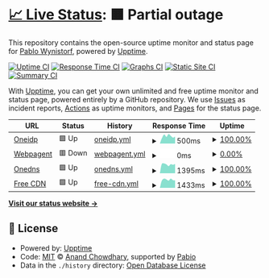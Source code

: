 # [📈 Live Status](https://uptime.onedns.ch): <!--live status--> **🟧 Partial outage**

This repository contains the open-source uptime monitor and status page for [Pablo Wynistorf](https://www.pablo.one), powered by [Upptime](https://github.com/upptime/upptime).

[![Uptime CI](https://github.com/Pablo-Wynistorf/uptime/workflows/Uptime%20CI/badge.svg)](https://github.com/Pablo-Wynistorf/uptime/actions?query=workflow%3A%22Uptime+CI%22)
[![Response Time CI](https://github.com/Pablo-Wynistorf/uptime/workflows/Response%20Time%20CI/badge.svg)](https://github.com/Pablo-Wynistorf/uptime/actions?query=workflow%3A%22Response+Time+CI%22)
[![Graphs CI](https://github.com/Pablo-Wynistorf/uptime/workflows/Graphs%20CI/badge.svg)](https://github.com/Pablo-Wynistorf/uptime/actions?query=workflow%3A%22Graphs+CI%22)
[![Static Site CI](https://github.com/Pablo-Wynistorf/uptime/workflows/Static%20Site%20CI/badge.svg)](https://github.com/Pablo-Wynistorf/uptime/actions?query=workflow%3A%22Static+Site+CI%22)
[![Summary CI](https://github.com/Pablo-Wynistorf/uptime/workflows/Summary%20CI/badge.svg)](https://github.com/Pablo-Wynistorf/uptime/actions?query=workflow%3A%22Summary+CI%22)

With [Upptime](https://upptime.js.org), you can get your own unlimited and free uptime monitor and status page, powered entirely by a GitHub repository. We use [Issues](https://github.com/Pablo-Wynistorf/uptime/issues) as incident reports, [Actions](https://github.com/Pablo-Wynistorf/uptime/actions) as uptime monitors, and [Pages](https://uptime.onedns.ch) for the status page.

<!--start: status pages-->
<!-- This summary is generated by Upptime (https://github.com/upptime/upptime) -->
<!-- Do not edit this manually, your changes will be overwritten -->
<!-- prettier-ignore -->
| URL | Status | History | Response Time | Uptime |
| --- | ------ | ------- | ------------- | ------ |
| <img alt="" src="https://icons.duckduckgo.com/ip3/oneidp.ch.ico" height="13"> [Oneidp](https://oneidp.ch) | 🟩 Up | [oneidp.yml](https://github.com/Pablo-Wynistorf/uptime/commits/HEAD/history/oneidp.yml) | <details><summary><img alt="Response time graph" src="./graphs/oneidp/response-time-week.png" height="20"> 500ms</summary><br><a href="https://uptime.onedns.ch/history/oneidp"><img alt="Response time 480" src="https://img.shields.io/endpoint?url=https%3A%2F%2Fraw.githubusercontent.com%2FPablo-Wynistorf%2Fuptime%2FHEAD%2Fapi%2Foneidp%2Fresponse-time.json"></a><br><a href="https://uptime.onedns.ch/history/oneidp"><img alt="24-hour response time 470" src="https://img.shields.io/endpoint?url=https%3A%2F%2Fraw.githubusercontent.com%2FPablo-Wynistorf%2Fuptime%2FHEAD%2Fapi%2Foneidp%2Fresponse-time-day.json"></a><br><a href="https://uptime.onedns.ch/history/oneidp"><img alt="7-day response time 500" src="https://img.shields.io/endpoint?url=https%3A%2F%2Fraw.githubusercontent.com%2FPablo-Wynistorf%2Fuptime%2FHEAD%2Fapi%2Foneidp%2Fresponse-time-week.json"></a><br><a href="https://uptime.onedns.ch/history/oneidp"><img alt="30-day response time 495" src="https://img.shields.io/endpoint?url=https%3A%2F%2Fraw.githubusercontent.com%2FPablo-Wynistorf%2Fuptime%2FHEAD%2Fapi%2Foneidp%2Fresponse-time-month.json"></a><br><a href="https://uptime.onedns.ch/history/oneidp"><img alt="1-year response time 480" src="https://img.shields.io/endpoint?url=https%3A%2F%2Fraw.githubusercontent.com%2FPablo-Wynistorf%2Fuptime%2FHEAD%2Fapi%2Foneidp%2Fresponse-time-year.json"></a></details> | <details><summary><a href="https://uptime.onedns.ch/history/oneidp">100.00%</a></summary><a href="https://uptime.onedns.ch/history/oneidp"><img alt="All-time uptime 98.98%" src="https://img.shields.io/endpoint?url=https%3A%2F%2Fraw.githubusercontent.com%2FPablo-Wynistorf%2Fuptime%2FHEAD%2Fapi%2Foneidp%2Fuptime.json"></a><br><a href="https://uptime.onedns.ch/history/oneidp"><img alt="24-hour uptime 100.00%" src="https://img.shields.io/endpoint?url=https%3A%2F%2Fraw.githubusercontent.com%2FPablo-Wynistorf%2Fuptime%2FHEAD%2Fapi%2Foneidp%2Fuptime-day.json"></a><br><a href="https://uptime.onedns.ch/history/oneidp"><img alt="7-day uptime 100.00%" src="https://img.shields.io/endpoint?url=https%3A%2F%2Fraw.githubusercontent.com%2FPablo-Wynistorf%2Fuptime%2FHEAD%2Fapi%2Foneidp%2Fuptime-week.json"></a><br><a href="https://uptime.onedns.ch/history/oneidp"><img alt="30-day uptime 100.00%" src="https://img.shields.io/endpoint?url=https%3A%2F%2Fraw.githubusercontent.com%2FPablo-Wynistorf%2Fuptime%2FHEAD%2Fapi%2Foneidp%2Fuptime-month.json"></a><br><a href="https://uptime.onedns.ch/history/oneidp"><img alt="1-year uptime 98.98%" src="https://img.shields.io/endpoint?url=https%3A%2F%2Fraw.githubusercontent.com%2FPablo-Wynistorf%2Fuptime%2FHEAD%2Fapi%2Foneidp%2Fuptime-year.json"></a></details>
| <img alt="" src="https://icons.duckduckgo.com/ip3/webpagent.ch.ico" height="13"> [Webpagent](https://webpagent.ch) | 🟥 Down | [webpagent.yml](https://github.com/Pablo-Wynistorf/uptime/commits/HEAD/history/webpagent.yml) | <details><summary><img alt="Response time graph" src="./graphs/webpagent/response-time-week.png" height="20"> 0ms</summary><br><a href="https://uptime.onedns.ch/history/webpagent"><img alt="Response time 478" src="https://img.shields.io/endpoint?url=https%3A%2F%2Fraw.githubusercontent.com%2FPablo-Wynistorf%2Fuptime%2FHEAD%2Fapi%2Fwebpagent%2Fresponse-time.json"></a><br><a href="https://uptime.onedns.ch/history/webpagent"><img alt="24-hour response time 0" src="https://img.shields.io/endpoint?url=https%3A%2F%2Fraw.githubusercontent.com%2FPablo-Wynistorf%2Fuptime%2FHEAD%2Fapi%2Fwebpagent%2Fresponse-time-day.json"></a><br><a href="https://uptime.onedns.ch/history/webpagent"><img alt="7-day response time 0" src="https://img.shields.io/endpoint?url=https%3A%2F%2Fraw.githubusercontent.com%2FPablo-Wynistorf%2Fuptime%2FHEAD%2Fapi%2Fwebpagent%2Fresponse-time-week.json"></a><br><a href="https://uptime.onedns.ch/history/webpagent"><img alt="30-day response time 0" src="https://img.shields.io/endpoint?url=https%3A%2F%2Fraw.githubusercontent.com%2FPablo-Wynistorf%2Fuptime%2FHEAD%2Fapi%2Fwebpagent%2Fresponse-time-month.json"></a><br><a href="https://uptime.onedns.ch/history/webpagent"><img alt="1-year response time 478" src="https://img.shields.io/endpoint?url=https%3A%2F%2Fraw.githubusercontent.com%2FPablo-Wynistorf%2Fuptime%2FHEAD%2Fapi%2Fwebpagent%2Fresponse-time-year.json"></a></details> | <details><summary><a href="https://uptime.onedns.ch/history/webpagent">0.00%</a></summary><a href="https://uptime.onedns.ch/history/webpagent"><img alt="All-time uptime 34.11%" src="https://img.shields.io/endpoint?url=https%3A%2F%2Fraw.githubusercontent.com%2FPablo-Wynistorf%2Fuptime%2FHEAD%2Fapi%2Fwebpagent%2Fuptime.json"></a><br><a href="https://uptime.onedns.ch/history/webpagent"><img alt="24-hour uptime 0.00%" src="https://img.shields.io/endpoint?url=https%3A%2F%2Fraw.githubusercontent.com%2FPablo-Wynistorf%2Fuptime%2FHEAD%2Fapi%2Fwebpagent%2Fuptime-day.json"></a><br><a href="https://uptime.onedns.ch/history/webpagent"><img alt="7-day uptime 0.00%" src="https://img.shields.io/endpoint?url=https%3A%2F%2Fraw.githubusercontent.com%2FPablo-Wynistorf%2Fuptime%2FHEAD%2Fapi%2Fwebpagent%2Fuptime-week.json"></a><br><a href="https://uptime.onedns.ch/history/webpagent"><img alt="30-day uptime 1.38%" src="https://img.shields.io/endpoint?url=https%3A%2F%2Fraw.githubusercontent.com%2FPablo-Wynistorf%2Fuptime%2FHEAD%2Fapi%2Fwebpagent%2Fuptime-month.json"></a><br><a href="https://uptime.onedns.ch/history/webpagent"><img alt="1-year uptime 34.11%" src="https://img.shields.io/endpoint?url=https%3A%2F%2Fraw.githubusercontent.com%2FPablo-Wynistorf%2Fuptime%2FHEAD%2Fapi%2Fwebpagent%2Fuptime-year.json"></a></details>
| <img alt="" src="https://icons.duckduckgo.com/ip3/onedns.ch.ico" height="13"> [Onedns](https://onedns.ch) | 🟩 Up | [onedns.yml](https://github.com/Pablo-Wynistorf/uptime/commits/HEAD/history/onedns.yml) | <details><summary><img alt="Response time graph" src="./graphs/onedns/response-time-week.png" height="20"> 1395ms</summary><br><a href="https://uptime.onedns.ch/history/onedns"><img alt="Response time 1122" src="https://img.shields.io/endpoint?url=https%3A%2F%2Fraw.githubusercontent.com%2FPablo-Wynistorf%2Fuptime%2FHEAD%2Fapi%2Fonedns%2Fresponse-time.json"></a><br><a href="https://uptime.onedns.ch/history/onedns"><img alt="24-hour response time 1456" src="https://img.shields.io/endpoint?url=https%3A%2F%2Fraw.githubusercontent.com%2FPablo-Wynistorf%2Fuptime%2FHEAD%2Fapi%2Fonedns%2Fresponse-time-day.json"></a><br><a href="https://uptime.onedns.ch/history/onedns"><img alt="7-day response time 1395" src="https://img.shields.io/endpoint?url=https%3A%2F%2Fraw.githubusercontent.com%2FPablo-Wynistorf%2Fuptime%2FHEAD%2Fapi%2Fonedns%2Fresponse-time-week.json"></a><br><a href="https://uptime.onedns.ch/history/onedns"><img alt="30-day response time 1312" src="https://img.shields.io/endpoint?url=https%3A%2F%2Fraw.githubusercontent.com%2FPablo-Wynistorf%2Fuptime%2FHEAD%2Fapi%2Fonedns%2Fresponse-time-month.json"></a><br><a href="https://uptime.onedns.ch/history/onedns"><img alt="1-year response time 1122" src="https://img.shields.io/endpoint?url=https%3A%2F%2Fraw.githubusercontent.com%2FPablo-Wynistorf%2Fuptime%2FHEAD%2Fapi%2Fonedns%2Fresponse-time-year.json"></a></details> | <details><summary><a href="https://uptime.onedns.ch/history/onedns">100.00%</a></summary><a href="https://uptime.onedns.ch/history/onedns"><img alt="All-time uptime 96.48%" src="https://img.shields.io/endpoint?url=https%3A%2F%2Fraw.githubusercontent.com%2FPablo-Wynistorf%2Fuptime%2FHEAD%2Fapi%2Fonedns%2Fuptime.json"></a><br><a href="https://uptime.onedns.ch/history/onedns"><img alt="24-hour uptime 100.00%" src="https://img.shields.io/endpoint?url=https%3A%2F%2Fraw.githubusercontent.com%2FPablo-Wynistorf%2Fuptime%2FHEAD%2Fapi%2Fonedns%2Fuptime-day.json"></a><br><a href="https://uptime.onedns.ch/history/onedns"><img alt="7-day uptime 100.00%" src="https://img.shields.io/endpoint?url=https%3A%2F%2Fraw.githubusercontent.com%2FPablo-Wynistorf%2Fuptime%2FHEAD%2Fapi%2Fonedns%2Fuptime-week.json"></a><br><a href="https://uptime.onedns.ch/history/onedns"><img alt="30-day uptime 100.00%" src="https://img.shields.io/endpoint?url=https%3A%2F%2Fraw.githubusercontent.com%2FPablo-Wynistorf%2Fuptime%2FHEAD%2Fapi%2Fonedns%2Fuptime-month.json"></a><br><a href="https://uptime.onedns.ch/history/onedns"><img alt="1-year uptime 96.48%" src="https://img.shields.io/endpoint?url=https%3A%2F%2Fraw.githubusercontent.com%2FPablo-Wynistorf%2Fuptime%2FHEAD%2Fapi%2Fonedns%2Fuptime-year.json"></a></details>
| <img alt="" src="https://icons.duckduckgo.com/ip3/cdn.onedns.ch.ico" height="13"> [Free CDN](https://cdn.onedns.ch) | 🟩 Up | [free-cdn.yml](https://github.com/Pablo-Wynistorf/uptime/commits/HEAD/history/free-cdn.yml) | <details><summary><img alt="Response time graph" src="./graphs/free-cdn/response-time-week.png" height="20"> 1433ms</summary><br><a href="https://uptime.onedns.ch/history/free-cdn"><img alt="Response time 1323" src="https://img.shields.io/endpoint?url=https%3A%2F%2Fraw.githubusercontent.com%2FPablo-Wynistorf%2Fuptime%2FHEAD%2Fapi%2Ffree-cdn%2Fresponse-time.json"></a><br><a href="https://uptime.onedns.ch/history/free-cdn"><img alt="24-hour response time 1323" src="https://img.shields.io/endpoint?url=https%3A%2F%2Fraw.githubusercontent.com%2FPablo-Wynistorf%2Fuptime%2FHEAD%2Fapi%2Ffree-cdn%2Fresponse-time-day.json"></a><br><a href="https://uptime.onedns.ch/history/free-cdn"><img alt="7-day response time 1433" src="https://img.shields.io/endpoint?url=https%3A%2F%2Fraw.githubusercontent.com%2FPablo-Wynistorf%2Fuptime%2FHEAD%2Fapi%2Ffree-cdn%2Fresponse-time-week.json"></a><br><a href="https://uptime.onedns.ch/history/free-cdn"><img alt="30-day response time 1224" src="https://img.shields.io/endpoint?url=https%3A%2F%2Fraw.githubusercontent.com%2FPablo-Wynistorf%2Fuptime%2FHEAD%2Fapi%2Ffree-cdn%2Fresponse-time-month.json"></a><br><a href="https://uptime.onedns.ch/history/free-cdn"><img alt="1-year response time 1323" src="https://img.shields.io/endpoint?url=https%3A%2F%2Fraw.githubusercontent.com%2FPablo-Wynistorf%2Fuptime%2FHEAD%2Fapi%2Ffree-cdn%2Fresponse-time-year.json"></a></details> | <details><summary><a href="https://uptime.onedns.ch/history/free-cdn">100.00%</a></summary><a href="https://uptime.onedns.ch/history/free-cdn"><img alt="All-time uptime 98.80%" src="https://img.shields.io/endpoint?url=https%3A%2F%2Fraw.githubusercontent.com%2FPablo-Wynistorf%2Fuptime%2FHEAD%2Fapi%2Ffree-cdn%2Fuptime.json"></a><br><a href="https://uptime.onedns.ch/history/free-cdn"><img alt="24-hour uptime 100.00%" src="https://img.shields.io/endpoint?url=https%3A%2F%2Fraw.githubusercontent.com%2FPablo-Wynistorf%2Fuptime%2FHEAD%2Fapi%2Ffree-cdn%2Fuptime-day.json"></a><br><a href="https://uptime.onedns.ch/history/free-cdn"><img alt="7-day uptime 100.00%" src="https://img.shields.io/endpoint?url=https%3A%2F%2Fraw.githubusercontent.com%2FPablo-Wynistorf%2Fuptime%2FHEAD%2Fapi%2Ffree-cdn%2Fuptime-week.json"></a><br><a href="https://uptime.onedns.ch/history/free-cdn"><img alt="30-day uptime 98.60%" src="https://img.shields.io/endpoint?url=https%3A%2F%2Fraw.githubusercontent.com%2FPablo-Wynistorf%2Fuptime%2FHEAD%2Fapi%2Ffree-cdn%2Fuptime-month.json"></a><br><a href="https://uptime.onedns.ch/history/free-cdn"><img alt="1-year uptime 98.80%" src="https://img.shields.io/endpoint?url=https%3A%2F%2Fraw.githubusercontent.com%2FPablo-Wynistorf%2Fuptime%2FHEAD%2Fapi%2Ffree-cdn%2Fuptime-year.json"></a></details>

<!--end: status pages-->

[**Visit our status website →**](https://uptime.onedns.ch)

## 📄 License

- Powered by: [Upptime](https://github.com/upptime/upptime)
- Code: [MIT](./LICENSE) © [Anand Chowdhary](https://anandchowdhary.com), supported by [Pabio](https://pabio.com)
- Data in the `./history` directory: [Open Database License](https://opendatacommons.org/licenses/odbl/1-0/)
